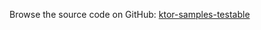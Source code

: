 [//]: # (title: Testable)
[//]: # (category: samples)
[//]: # (permalink: /samples/feature/testable.html)
[//]: # (caption: Example of Writing Tests for an Application)
[//]: # (redirect_from: redirect_from)
[//]: # (- /samples/testable.html: - /samples/testable.html)

Browse the source code on GitHub: [ktor-samples-testable](https://github.com/ktorio/ktor-samples/tree/master/feature/testable)

